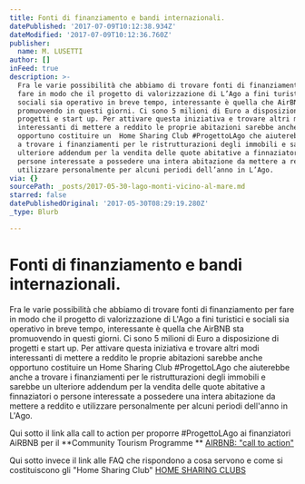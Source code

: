 ```yaml
---
title: Fonti di finanziamento e bandi internazionali.
datePublished: '2017-07-09T10:12:38.934Z'
dateModified: '2017-07-09T10:12:36.760Z'
publisher:
  name: M. LUSETTI
author: []
inFeed: true
description: >-
  Fra le varie possibilità che abbiamo di trovare fonti di finanziamento per
  fare in modo che il progetto di valorizzazione di L’Ago a fini turistici e
  sociali sia operativo in breve tempo, interessante è quella che AirBNB sta
  promuovendo in questi giorni. Ci sono 5 milioni di Euro a disposizione di
  progetti e start up. Per attivare questa iniziativa e trovare altri modi
  interessanti di mettere a reddito le proprie abitazioni sarebbe anche
  opportuno costituire un  Home Sharing Club #ProgettoLAgo che aiuterebbe anche
  a trovare i finanziamenti per le ristrutturazioni degli immobili e sarebbe un
  ulteriore addendum per la vendita delle quote abitative a finnaziatori o
  persone interessate a possedere una intera abitazione da mettere a reddito e
  utilizzare personalmente per alcuni periodi dell’anno in L’Ago.
via: {}
sourcePath: _posts/2017-05-30-lago-monti-vicino-al-mare.md
starred: false
datePublishedOriginal: '2017-05-30T08:29:19.280Z'
_type: Blurb

---
```

# Fonti di finanziamento e bandi internazionali.

Fra le varie possibilità che abbiamo di trovare fonti di finanziamento per fare in modo che il progetto di valorizzazione di L'Ago a fini turistici e sociali sia operativo in breve tempo, interessante è quella che AirBNB sta promuovendo in questi giorni. Ci sono 5 milioni di Euro a disposizione di progetti e start up. Per attivare questa iniziativa e trovare altri modi interessanti di mettere a reddito le proprie abitazioni sarebbe anche opportuno costituire un Home Sharing Club \#ProgettoLAgo che aiuterebbe anche a trovare i finanziamenti per le ristrutturazioni degli immobili e sarebbe un ulteriore addendum per la vendita delle quote abitative a finnaziatori o persone interessate a possedere una intera abitazione da mettere a reddito e utilizzare personalmente per alcuni periodi dell'anno in L'Ago.

Qui sotto il link alla call to action per proporre \#ProgettoLAgo ai finanziatori AiRBNB per il **Community Tourism Programme **
[AIRBNB: "call to action" ][0]

Qui sotto invece il link alle FAQ che rispondono a cosa servono e come si costituiscono gli "Home Sharing Club" [HOME SHARING CLUBS][1]

[0]: https://drive.google.com/open?id=0B6AADGyQrB9eRXNuSTFpNTFMMkU
[1]: https://drive.google.com/open?id=0B6AADGyQrB9edU12YVItbXUza28